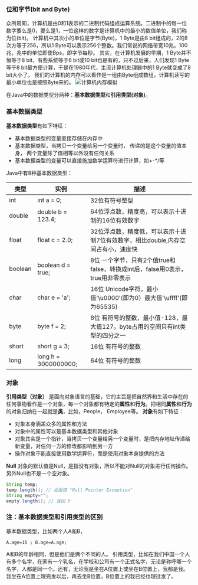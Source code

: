 ### 位和字节(bit and Byte)
众所周知，计算机是由0和1表示的二进制代码组成运算系统。二进制中的每一位数字要么是0，要么是1，一位这样的数字是计算机中的最小的数值单位，我们称为位(bit)。
计算机中其次小的单位是字节(Byte)，1 Byte是由8 bit组成的，2的8次方等于256，所以1 Byte可以表示256个整数。我们常说的网络带宽10兆，100兆，兆中的单位即使Bps，即字节每秒。
其实，在计算机发展的早期，1 Byte并不恒等于8 bit，有些系统等于6 bit或10 bit也是有的，只不过后来，人们发现1 Byte等于8 bit最方便计算，于是在1980年代，主流计算机处理器中的1 Byte就变成了8 bit大小了。
我们的计算机的内存可以看作是一组由Byte组成数组，计算机读写的最小单位也是按照Byte来的。 
![计算机内存模拟](https://upload-images.jianshu.io/upload_images/5761673-138f9bf8bb539f03.png?imageMogr2/auto-orient/strip%7CimageView2/2/w/1240)

在Java中的数据类型分两种：**基本数据类型**和**引用类型(对象)**。
### 基本数据类型
**基本数据类型**有如下特征：
+ 基本数据类型的变量直接存储在内存中
+ 基本数据类型，当拷贝一个变量给另一个变量时， 传递的是这个变量的值本身， 两个变量除了值相等以外没有任何关系
+ 基本数据类型的变量可以直接施加数学运算符进行计算，如+-*/等

Java中有8种基本数据类型：

|类型|实例|描述|
|---|---|---|
|int| int a = 0; | 32位有符号整型|
|double| double b = 123.4; | 64位浮点数，精度高，可以表示十进制的16位有效数字|
|float| float c = 2.0; | 32位浮点数，精度低，可以表示十进制7位有效数字，相比double,内存空间占有小，速度快|
|boolean| boolean d = true;| 8位 一个字节，只有2个值true和false，转换成int后，false用0表示，true用非零表示|
|char| char e = 'a'; | 16位 Unicode字符，最小值'\u0000'(即为0）最大值'\uffff'(即为65535)|
|byte| byte f = 2; | 8位 有符号的整数，最小值-128，最大值127。byte占用的空间只有int类型的四分之一|
|short| short g = 3; | 16位 有符号的整数 |
|long| long h = 3000000000; | 64位 有符号的整数 |

### 对象
**引用类型（对象）** 是面向对象语言的基础，它的主旨是把自然界和生活中存在的任何事物看作是一个对象，每一个对象都有特定的**属性**和**行为**。把相同**属性**和**行为**的对象归纳在一起就是**类**，比如，People， Employee等。
**对象**有如下特征：
+ 对象本身涵盖众多的属性和方法
+ 对象中的属性可以是基本数据类型和其他对象
+ 对象其实是一个指针，当拷贝一个变量给另一个变量时，是把内存地址传递给新变量，对任何一方的修改都影响到另一方
+ 操作对象不能直接使用数学运算符，而是使用对象本身提供的方法

**Null**
对象的默认值是Null，是指没有对象，所以不能对Null的对象进行任何操作。另外Null也不是一个空对象。
```java
String temp;
temp.length(); // 会报错 "Null Pointer Exception"
String empty="";
empty.length(); // 返回 0
```

### 注：基本数据类型和引用类型的区别
基本数据类型，比如两个人A和B， 
```
A.age=15 ; B.age=A.age;
```
A和B的年龄相同，但是他们是俩个不同的人。
引用类型，比如在我们中国一个人有多个名字，在家有一个乳名，在学校和公司有一个正式名字，无论是称呼哪一个名字，人都是同一个。还有，无论我是坐在A位置上或坐在B位置上，我都是我。我坐在A位置上理完发以后，再去坐B位置，B位置上的我已经也理过发了。
